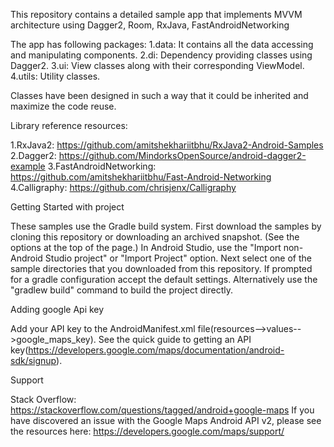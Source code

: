 This repository contains a detailed sample app that implements MVVM architecture using Dagger2, Room, RxJava, FastAndroidNetworking

The app has following packages:
1.data: It contains all the data accessing and manipulating components.
2.di: Dependency providing classes using Dagger2.
3.ui: View classes along with their corresponding ViewModel.
4.utils: Utility classes.

Classes have been designed in such a way that it could be inherited and maximize the code reuse.

Library reference resources:

1.RxJava2: https://github.com/amitshekhariitbhu/RxJava2-Android-Samples
2.Dagger2: https://github.com/MindorksOpenSource/android-dagger2-example
3.FastAndroidNetworking: https://github.com/amitshekhariitbhu/Fast-Android-Networking
4.Calligraphy: https://github.com/chrisjenx/Calligraphy


Getting Started with project

These samples use the Gradle build system.
First download the samples by cloning this repository or downloading an archived snapshot. (See the options at the top of the page.)
In Android Studio, use the "Import non-Android Studio project" or "Import Project" option. Next select one of the sample directories that you downloaded from this repository. If prompted for a gradle configuration accept the default settings.
Alternatively use the "gradlew build" command to build the project directly.

Adding google Api key 

Add your API key to the AndroidManifest.xml file(resources-->values-->google_maps_key). See the quick guide to getting an API key(https://developers.google.com/maps/documentation/android-sdk/signup).

Support

Stack Overflow: https://stackoverflow.com/questions/tagged/android+google-maps
If you have discovered an issue with the Google Maps Android API v2, please see the resources here: https://developers.google.com/maps/support/
